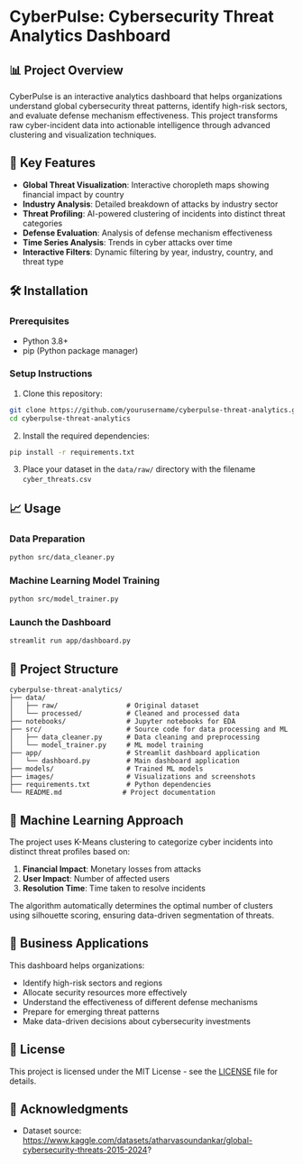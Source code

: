 # CyberPulse: Cybersecurity Threat Analytics Dashboard

## 📊 Project Overview

CyberPulse is an interactive analytics dashboard that helps organizations understand global cybersecurity threat patterns, identify high-risk sectors, and evaluate defense mechanism effectiveness. This project transforms raw cyber-incident data into actionable intelligence through advanced clustering and visualization techniques.


## 🚀 Key Features

- **Global Threat Visualization**: Interactive choropleth maps showing financial impact by country
- **Industry Analysis**: Detailed breakdown of attacks by industry sector
- **Threat Profiling**: AI-powered clustering of incidents into distinct threat categories
- **Defense Evaluation**: Analysis of defense mechanism effectiveness
- **Time Series Analysis**: Trends in cyber attacks over time
- **Interactive Filters**: Dynamic filtering by year, industry, country, and threat type

## 🛠️ Installation

### Prerequisites
- Python 3.8+
- pip (Python package manager)

### Setup Instructions

1. Clone this repository:
```bash
git clone https://github.com/yourusername/cyberpulse-threat-analytics.git
cd cyberpulse-threat-analytics
```

2. Install the required dependencies:
```bash
pip install -r requirements.txt
```

3. Place your dataset in the `data/raw/` directory with the filename `cyber_threats.csv`

## 📈 Usage

### Data Preparation
```bash
python src/data_cleaner.py
```

### Machine Learning Model Training
```bash
python src/model_trainer.py
```

### Launch the Dashboard
```bash
streamlit run app/dashboard.py
```

## 📁 Project Structure

```
cyberpulse-threat-analytics/
├── data/
│   ├── raw/                 # Original dataset
│   └── processed/           # Cleaned and processed data
├── notebooks/               # Jupyter notebooks for EDA
├── src/                     # Source code for data processing and ML
│   ├── data_cleaner.py      # Data cleaning and preprocessing
│   └── model_trainer.py     # ML model training
├── app/                     # Streamlit dashboard application
│   └── dashboard.py         # Main dashboard application
├── models/                  # Trained ML models
├── images/                  # Visualizations and screenshots
├── requirements.txt         # Python dependencies
└── README.md               # Project documentation
```

## 🔮 Machine Learning Approach

The project uses K-Means clustering to categorize cyber incidents into distinct threat profiles based on:

1. **Financial Impact**: Monetary losses from attacks
2. **User Impact**: Number of affected users
3. **Resolution Time**: Time taken to resolve incidents

The algorithm automatically determines the optimal number of clusters using silhouette scoring, ensuring data-driven segmentation of threats.


## 🎯 Business Applications

This dashboard helps organizations:

- Identify high-risk sectors and regions
- Allocate security resources more effectively
- Understand the effectiveness of different defense mechanisms
- Prepare for emerging threat patterns
- Make data-driven decisions about cybersecurity investments


## 📝 License

This project is licensed under the MIT License - see the [LICENSE](LICENSE) file for details.

## 🙏 Acknowledgments

- Dataset source: https://www.kaggle.com/datasets/atharvasoundankar/global-cybersecurity-threats-2015-2024?
